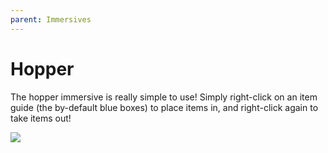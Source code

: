```yaml
---
parent: Immersives
---
```


# Hopper

The hopper immersive is really simple to use! Simply right-click on an item guide (the by-default blue boxes) to place items in, and right-click again to take items out!

![](/gif/hopper_nonvr.gif)
